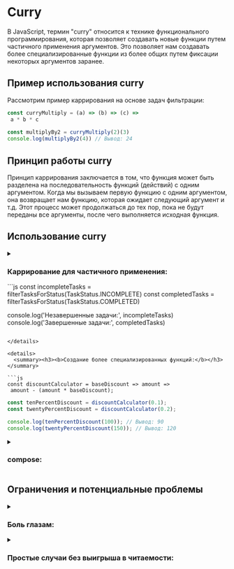 # Curry

В JavaScript, термин "curry" относится к технике функционального программирования, которая позволяет создавать новые функции путем частичного применения аргументов. Это позволяет нам создавать более специализированные функции из более общих путем фиксации некоторых аргументов заранее.

## Пример использования curry

Рассмотрим пример каррирования на основе задач фильтрации:

```js
const curryMultiply = (a) => (b) => (c) =>
 a * b * c
           
const multiplyBy2 = curryMultiply(2)(3)
console.log(multiplyBy2(4)) // Вывод: 24
```

## Принцип работы curry

Принцип каррирования заключается в том, что функция может быть разделена на последовательность функций (действий) с одним аргументом. Когда мы вызываем первую функцию с одним аргументом, она возвращает нам функцию, которая ожидает следующий аргумент и т.д. Этот процесс может продолжаться до тех пор, пока не будут переданы все аргументы, после чего выполняется исходная функция.
## Использование curry

<details>
  <summary><h3><b>Каррирование для частичного применения:</b></h3></summary>

- Не нужно юзать грязные функции
- Не нужно в каждую функую прокидывать tasks
- Меняешь tasks в одном месте

```js
const filterTasks = (tasks) => (status) => {
  return tasks.filter(task => task.status === status)
};
```
```js
const filterTasksForStatus = filterTasks(tasks)
```
 - <details>
    <summary><h4>tasks:</h4></summary>
    
    ```js
      const TaskStatus = {
        COMPLETED: 'completed',
        INCOMPLETE: 'incomplete'
      }
      
      const tasks = [
        { id: 1, title: 'Купить продукты', status: TaskStatus.COMPLETED },
        { id: 2, title: 'Выучить Реакт', status: TaskStatus.INCOMPLETE },
        { id: 3, title: 'Подготовить отчет', status: TaskStatus.INCOMPLETE },
      ]
    ```
  </details>
```js
const incompleteTasks = filterTasksForStatus(TaskStatus.INCOMPLETE)
const completedTasks = filterTasksForStatus(TaskStatus.COMPLETED)

console.log('Незавершенные задачи:', incompleteTasks)
console.log('Завершенные задачи:', completedTasks)
```

</details>

<details>
  <summary><h3><b>Создание более специализированных функций:</b></h3></summary>
  
```js
const discountCalculator = baseDiscount => amount =>
 amount - (amount * baseDiscount);
```

```js
const tenPercentDiscount = discountCalculator(0.1);
const twentyPercentDiscount = discountCalculator(0.2);

console.log(tenPercentDiscount(100)); // Вывод: 90
console.log(twentyPercentDiscount(150)); // Вывод: 120
```
  

</details>

<details>
  <summary><h3><b>compose:</b></h3></summary>

```js
const compose = (...functions) => (input) =>
  functions.reduceRight((output, fn) => fn(output), input);
```
```js
const multiplyBy = (factor) => (number) =>
 number * factor
const add = (a) => (b) =>
 a + b

const transformValue = compose(
  multiplyBy(3),
  add(10)
);

console.log(transformValue(5)); // Output: 25 (5 * 3 + 10)
```
</details>

## Ограничения и потенциальные проблемы

<details>
  <summary><h3><b>Боль глазам:</b></h3></summary>

- Важно помнить, что код читают не только компьютеры, но и другие разработчики. При решении использовать каррирование, стоит учитывать, что баланс между функциональностью и читаемостью может определять принятие решения о том, насколько использование каррирования оправдано в конкретном контексте.

```js
const unreadableFunction = a => b => c => d => e => {
    // Сложная логика на основе a, b, c, d, e
    return /* результат */;
};
```
  
</details>

<details>
  <summary><h3><b>Простые случаи без выигрыша в читаемости:</b></h3></summary>
  
```js
// Плохо: Каррирование для очень простой функции
const simpleCurry = a => b => a + b;
```
  
</details>

